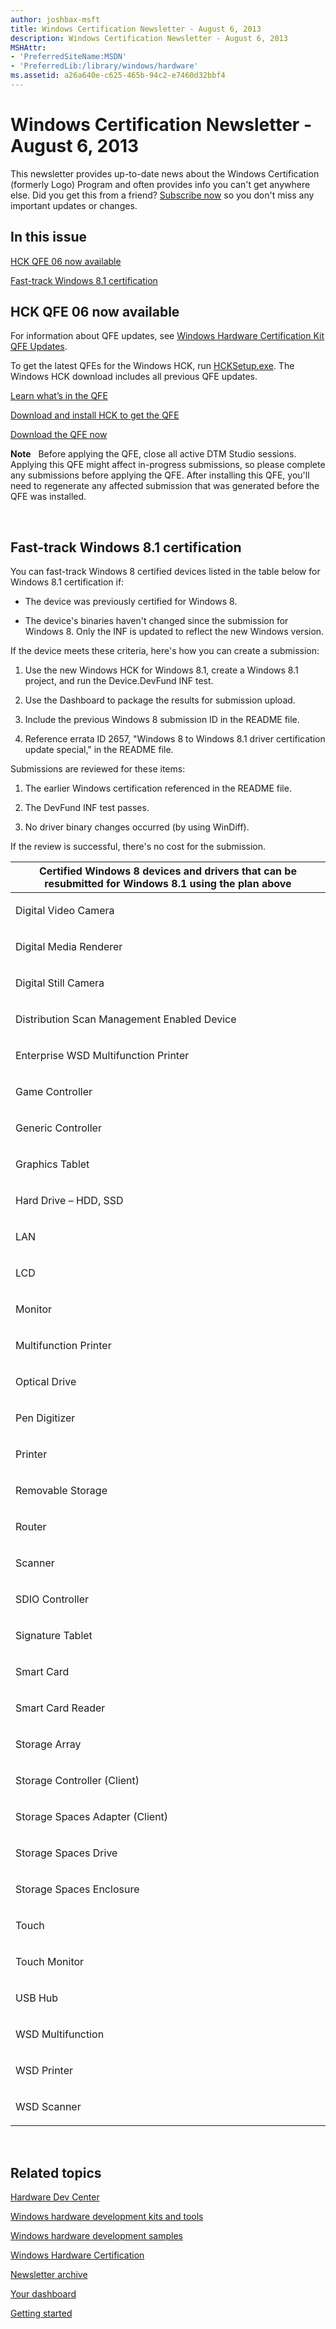 ```yaml
---
author: joshbax-msft
title: Windows Certification Newsletter - August 6, 2013
description: Windows Certification Newsletter - August 6, 2013
MSHAttr:
- 'PreferredSiteName:MSDN'
- 'PreferredLib:/library/windows/hardware'
ms.assetid: a26a640e-c625-465b-94c2-e7460d32bbf4
---
```


# Windows Certification Newsletter - August 6, 2013


This newsletter provides up-to-date news about the Windows Certification (formerly Logo) Program and often provides info you can't get anywhere else. Did you get this from a friend? [Subscribe now](http://go.microsoft.com/fwlink/p/?linkID=313282) so you don't miss any important updates or changes.

## In this issue


[HCK QFE 06 now available](#hck6)

[Fast-track Windows 8.1 certification](#fast86)

## <a href="" id="hck6"></a>HCK QFE 06 now available


For information about QFE updates, see [Windows Hardware Certification Kit QFE Updates](windows-hardware-certification-kit-qfe-updates.md).

To get the latest QFEs for the Windows HCK, run [HCKSetup.exe](http://msdn.microsoft.com/windows/hardware/bg127147). The Windows HCK download includes all previous QFE updates.

[Learn what’s in the QFE](windows-hardware-certification-kit-qfe-updates.md)

[Download and install HCK to get the QFE](http://msdn.microsoft.com/windows/hardware/bg127147)

[Download the QFE now](http://msdn.microsoft.com/windows/hardware/bg127147)

**Note**  
Before applying the QFE, close all active DTM Studio sessions. Applying this QFE might affect in-progress submissions, so please complete any submissions before applying the QFE. After installing this QFE, you'll need to regenerate any affected submission that was generated before the QFE was installed.

 

## <a href="" id="fast86"></a>Fast-track Windows 8.1 certification


You can fast-track Windows 8 certified devices listed in the table below for Windows 8.1 certification if:

-   The device was previously certified for Windows 8.

-   The device's binaries haven't changed since the submission for Windows 8. Only the INF is updated to reflect the new Windows version.

If the device meets these criteria, here's how you can create a submission:

1.  Use the new Windows HCK for Windows 8.1, create a Windows 8.1 project, and run the Device.DevFund INF test.

2.  Use the Dashboard to package the results for submission upload.

3.  Include the previous Windows 8 submission ID in the README file.

4.  Reference errata ID 2657, "Windows 8 to Windows 8.1 driver certification update special," in the README file.

Submissions are reviewed for these items:

1.  The earlier Windows certification referenced in the README file.

2.  The DevFund INF test passes.

3.  No driver binary changes occurred (by using WinDiff).

If the review is successful, there's no cost for the submission.

<table>
<colgroup>
<col width="100%" />
</colgroup>
<thead>
<tr class="header">
<th>Certified Windows 8 devices and drivers that can be resubmitted for Windows 8.1 using the plan above</th>
</tr>
</thead>
<tbody>
<tr class="odd">
<td><p>Digital Video Camera</p></td>
</tr>
<tr class="even">
<td><p>Digital Media Renderer</p></td>
</tr>
<tr class="odd">
<td><p>Digital Still Camera</p></td>
</tr>
<tr class="even">
<td><p>Distribution Scan Management Enabled Device</p></td>
</tr>
<tr class="odd">
<td><p>Enterprise WSD Multifunction Printer</p></td>
</tr>
<tr class="even">
<td><p>Game Controller</p></td>
</tr>
<tr class="odd">
<td><p>Generic Controller</p></td>
</tr>
<tr class="even">
<td><p>Graphics Tablet</p></td>
</tr>
<tr class="odd">
<td><p>Hard Drive – HDD, SSD</p></td>
</tr>
<tr class="even">
<td><p>LAN</p></td>
</tr>
<tr class="odd">
<td><p>LCD</p></td>
</tr>
<tr class="even">
<td><p>Monitor</p></td>
</tr>
<tr class="odd">
<td><p>Multifunction Printer</p></td>
</tr>
<tr class="even">
<td><p>Optical Drive</p></td>
</tr>
<tr class="odd">
<td><p>Pen Digitizer</p></td>
</tr>
<tr class="even">
<td><p>Printer</p></td>
</tr>
<tr class="odd">
<td><p>Removable Storage</p></td>
</tr>
<tr class="even">
<td><p>Router</p></td>
</tr>
<tr class="odd">
<td><p>Scanner</p></td>
</tr>
<tr class="even">
<td><p>SDIO Controller</p></td>
</tr>
<tr class="odd">
<td><p>Signature Tablet</p></td>
</tr>
<tr class="even">
<td><p>Smart Card</p></td>
</tr>
<tr class="odd">
<td><p>Smart Card Reader</p></td>
</tr>
<tr class="even">
<td><p>Storage Array</p></td>
</tr>
<tr class="odd">
<td><p>Storage Controller (Client)</p></td>
</tr>
<tr class="even">
<td><p>Storage Spaces Adapter (Client)</p></td>
</tr>
<tr class="odd">
<td><p>Storage Spaces Drive</p></td>
</tr>
<tr class="even">
<td><p>Storage Spaces Enclosure</p></td>
</tr>
<tr class="odd">
<td><p>Touch</p></td>
</tr>
<tr class="even">
<td><p>Touch Monitor</p></td>
</tr>
<tr class="odd">
<td><p>USB Hub</p></td>
</tr>
<tr class="even">
<td><p>WSD Multifunction</p></td>
</tr>
<tr class="odd">
<td><p>WSD Printer</p></td>
</tr>
<tr class="even">
<td><p>WSD Scanner</p></td>
</tr>
</tbody>
</table>

 

## Related topics


[Hardware Dev Center](http://msdn.microsoft.com/en-US/windows/hardware/)

[Windows hardware development kits and tools](http://msdn.microsoft.com/windows/hardware/bg127147)

[Windows hardware development samples](http://code.msdn.microsoft.com/windowshardware/)

[Windows Hardware Certification](http://msdn.microsoft.com/en-US/windows/hardware/gg463010)

[Newsletter archive](windows-certification-newsletter-archive.md)

[Your dashboard](https://sysdev.microsoft.com/hardware/member/)

[Getting started](http://msdn.microsoft.com/library/windows/hardware/gg507680/)

 

 







